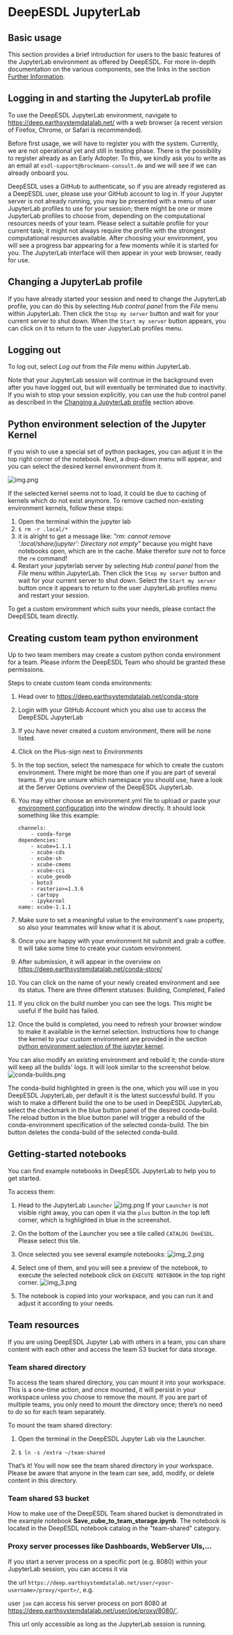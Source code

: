 # DeepESDL JupyterLab

## Basic usage

This section provides a brief introduction for users to the basic features of
the JupyterLab environment as offered by DeepESDL. 
For more in-depth documentation on the various components, see the links in the
section [Further Information](further-information.md).

## Logging in and starting the JupyterLab profile

To use the DeepESDL JupyterLab environment, navigate to
<https://deep.earthsystemdatalab.net/> with a web browser (a recent version of
Firefox, Chrome, or Safari is recommended).


Before first usage, we will have to register you with the system. Currently, 
we are not operational yet and still in testing phase. There is the 
possibility to register already as an Early Adopter. To this, we kindly ask you 
to write as an email at `esdl-support@brockmann-consult.de` and we will see 
if we can already onboard you.

DeepESDL uses a GitHub to authenticate, so if you are already registered as a 
DeepESDL user, please use your GitHub account to log in. 
If your Jupyter server is not already running, you may be presented
with a menu of user JupyterLab profiles to use for your session; there might be 
one or more JupyterLab profiles to choose from, depending on the computational 
resources needs of your team. Please select a suitable profile for 
your current task; it might not always require the profile with the strongest 
computational resources available.
After choosing your environment, you will see a progress bar appearing for a few 
moments while it is started for you. 
The JupyterLab interface will then appear in your web browser, ready for
use.


## Changing a JupyterLab profile

If you have already started your session and need to change the JupyterLab profile, 
you can do this by selecting *Hub control panel* from the *File* menu within
JupyterLab. Then click the `Stop my server` button and wait for your current
server to shut down. When the `Start my server` button appears, you can click
on it to return to the user JupyterLab profiles menu.

## Logging out

To log out, select *Log out* from the *File* menu within JupyterLab. 

Note that your JupyterLab session will continue in the background even after
you have logged out, but will eventually be terminated due to inactivity. 
If you wish to stop your session explicitly,
you can use the hub control panel as described in the 
[Changing a JupyterLab profile](#changing-a-jupyterlab-profile) section above.

## Python environment selection of the Jupyter Kernel

If you wish to use a special set of python packages, you can adjust it in the 
top right corner of the notebook. Next, a drop-down menu will appear, and you 
can select the desired kernel environment from it. 

![img.png](../img/environment.png)

If the selected kernel seems not to load, it could be due to caching of kernels
which do not exist anymore. To remove cached non-existing environment kernels, 
follow these steps:

1. Open the terminal within the jupyter lab
2. `$ rm -r .local/*`
3. it is alright to get a message like: _"rm: cannot remove 
   '.local/share/jupyter': Directory not empty"_ because you might have 
    notebooks open, which are in the cache. Make therefor sure not to force 
   the `rm` command!
4. Restart your jupyterlab server by selecting *Hub control panel* from the
   *File* menu within JupyterLab. Then click the `Stop my server` button and 
   wait for your current server to shut down. Select the `Start my server`
   button once it appears to return to the user JupyterLab profiles menu and 
   restart your session. 

To get a custom environment which suits your needs, please contact the DeepESDL
team directly. 

## Creating custom team python environment

Up to two team members may create a custom python conda 
environment for a team. Please inform the DeepESDL Team 
who should be granted these permissions.

Steps to create custom team conda environments:

1.  Head over to https://deep.earthsystemdatalab.net/conda-store
2.  Login with your GitHub Account which you also use to access the DeepESDL
    JupyterLab
3.  If you have never created a custom environment, there will be none listed.
4.  Click on the Plus-sign next to *Environments*
5.  In the top section, select the namespace for which to create the custom
    environment. There might be more than one if you are part of several
    teams. If you are unsure which namespace you should use, have a look
    at the Server Options overview of the DeepESDL JupyterLab.
6.  You may either choose an environment.yml file to upload or paste your
    [environment configuration](https://docs.conda.io/projects/conda/en/latest/user-guide/tasks/manage-environments.html#create-env-file-manually)
    into the window directly.
    It should look something like this example: 

        channels:
            - conda-forge
        dependencies:
            - xcube=1.1.1
            - xcube-cds
            - xcube-sh
            - xcube-cmems
            - xcube-cci
            - xcube_geodb
            - boto3
            - rasterio>=1.3.6
            - cartopy
            - ipykernel
        name: xcube-1.1.1
    
7.  Make sure to set a meaningful value to the environment's `name` property,
    so also your teammates will know what it is about.
8.  Once you are happy with your environment hit submit and grab a coffee. It
    will take some time to create your custom environment.
9.  After submission, it will appear in the overview on
    https://deep.earthsystemdatalab.net/conda-store/
10. You can click on the name of your newly created environment and see its
    status. There are three different statuses: Building, Completed, Failed
11. If you click on the build number you can see the logs. This might be
    useful if the build has failed.
12. Once the build is completed, you need to refresh your browser window
    to make it available in the kernel selection. Instructions how to change
    the kernel to your custom environment are provided
    in the section [python environment selection of the jupyter kernel](#python-environment-selection-of-the-jupyter-kernel).

You can also modify an existing environment and rebuild it; the conda-store 
will keep all the builds' logs.
It will look similar to the screenshot below. 
![conda-builds.png](../img/conda-builds.png)

The conda-build highlighted in green is the one, which you will use in you 
DeepESDL JupyterLab, per default it is the latest successful build. If you 
wish to make a different build the one to be used in DeepESDL JupyterLab, 
select the checkmark in the blue button panel of the desired conda-build. 
The reload button in the blue button panel will trigger a rebuild of the 
conda-environment specification of the selected conda-build. The bin button 
deletes the conda-build of the selected conda-build. 

## Getting-started notebooks

You can find example notebooks in DeepESDL JupyterLab to help you to get 
started. 

To access them:

1.  Head to the JupyterLab `Launcher`
    ![img.png](../img/launcher.png)
    If your `Launcher` is not visible right away, you can open it via the `plus` 
    button in the top left corner, which is highlighted in blue in the 
    screenshot.
    
2.  On the bottom of the Launcher you see a tile called `CATALOG DeeESDL`. 
    Please select this tile. 
    
3.  Once selected you see several example notebooks:
    ![img_2.png](../img/catalog.png) 
    
4.  Select one of them, and you will see a preview of the notebook, to execute 
    the selected notebook click on `EXECUTE NOTEBOOK` in the top right corner. 
    ![img_3.png](../img/notebook.png)
    
5.  The notebook is copied into your workspace, and you can run it and adjust 
    it according to your needs.

## Team resources

If you are using DeepESDL Jupyter Lab with others in a team, you can share 
content with each other and access the team S3 bucket for data storage.

### Team shared directory

To access the team shared directory, you can mount it into your workspace. 
This is a one-time action, and once mounted, it will persist in your workspace 
unless you choose to remove the mount. If you are part of multiple teams, you 
only need to mount the directory once; there’s no need to do so for each team 
separately. 

To mount the team shared directory:
 
1.  Open the terminal in the DeepESDL Jupyter Lab via the Launcher.
    
2.  `$ ln -s /extra ~/team-shared`

That’s it! You will now see the team shared directory in your workspace. 
Please be aware that anyone in the team can see, add, modify, or delete 
content in this directory.

### Team shared S3 bucket

How to make use of the DeepESDL Team shared bucket is demonstrated in the 
example notebook **Save_cube_to_team_storage.ipynb**. The notebook is located 
in the DeepESDL notebook catalog in the "team-shared" category. 

### Proxy server processes like Dashboards, WebServer UIs,...

If you start a server process on a specific port (e.g. 8080) within your JupyterLab session, you can access it via 

the url `https://deep.earthsystemdatalab.net/user/<your-username>/proxy/<port>/`, e.g.

user `joe` can access his server process on port 8080 at https://deep.earthsystemdatalab.net/user/joe/proxy/8080/`.

This url only accessible as long as the JupyterLab session is running.

